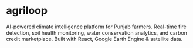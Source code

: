 # agriloop
AI-powered climate intelligence platform for Punjab farmers. Real-time fire detection, soil health monitoring, water conservation analytics, and carbon credit marketplace. Built with React, Google Earth Engine &amp; satellite data.
